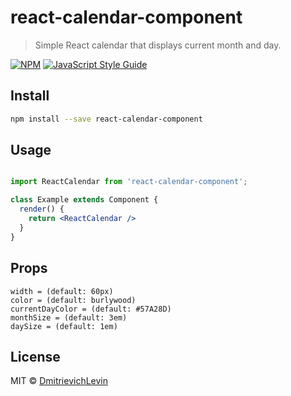 # react-calendar-component

> Simple React calendar that displays current month and day.

[![NPM](https://img.shields.io/npm/v/react-calendar-component.svg)](https://www.npmjs.com/package/react-calendar-component) [![JavaScript Style Guide](https://img.shields.io/badge/code_style-standard-brightgreen.svg)](https://standardjs.com)

## Install

```bash
npm install --save react-calendar-component
```

## Usage

```jsx

import ReactCalendar from 'react-calendar-component';

class Example extends Component {
  render() {
    return <ReactCalendar />
  }
}
```

## Props

```
width = (default: 60px)
color = (default: burlywood)
currentDayColor = (default: #57A28D)
monthSize = (default: 3em)
daySize = (default: 1em)

```

## License

MIT © [DmitrievichLevin](https://github.com/DmitrievichLevin)
